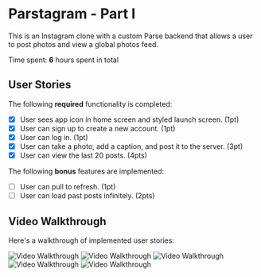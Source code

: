# Parstagram - Part I

This is an Instagram clone with a custom Parse backend that allows a user to post photos and view a global photos feed.

Time spent: **6** hours spent in total

## User Stories

The following **required** functionality is completed:

- [x] User sees app icon in home screen and styled launch screen. (1pt)
- [x] User can sign up to create a new account. (1pt)
- [x] User can log in. (1pt)
- [x] User can take a photo, add a caption, and post it to the server. (3pt)
- [x] User can view the last 20 posts. (4pts)

The following **bonus** features are implemented:

- [ ] User can pull to refresh. (1pt)
- [ ] User can load past posts infinitely. (2pts)

## Video Walkthrough

Here's a walkthrough of implemented user stories:

<img src='http://g.recordit.co/tH2shSUZUx.gif' title='Video Walkthrough' width='' alt='Video Walkthrough' />

<img src='http://g.recordit.co/LO8GCCA9ZG.gif' title='Video Walkthrough' width='' alt='Video Walkthrough' />

<img src='http://g.recordit.co/693BGKeaM9.gif' title='Video Walkthrough' width='' alt='Video Walkthrough' />

<img src='http://g.recordit.co/1fAvBuxW2Q.gif' title='Video Walkthrough' width='' alt='Video Walkthrough' />

<img src='http://g.recordit.co/oZHadW76Et.gif' title='Video Walkthrough' width='' alt='Video Walkthrough' />
